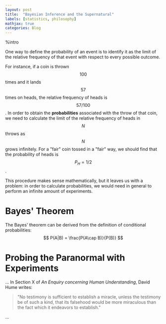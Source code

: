 ```yaml
---
layout: post
title:  "Bayesian Inference and the Supernatural"
labels: [statistics, philosophy]
mathjax: true
categories: Blog
---
```


%intro

One way to define the probability of an event is to identify it as the limit of
the relative frequency of that event with respect to every possible outcome.

For instance, if a coin is thrown $$100$$ times and it lands $$57$$ times on heads,
the relative frequency of heads is $$57/100$$. In order to obtain the **probabilities**
associated with the throw of that coin, we need to calculate the limit of the relative
frequency of heads in $$N$$ throws as $$N$$ grows infinitely. For a "fair"
coin tossed in a "fair" way, we should find that the probability of
heads is $$P_H = 1/2$$.

This procedure makes sense mathematically,
but it leaves us with a problem: in order to calculate probabilities, we would
need in general to perform an infinite amount of experiments. 

# Bayes' Theorem

The Bayes' theorem can be derived from the definition of conditional probabilities:
$$
P(A|B) = \frac{P(A\cap B)}{P(B)}
$$


# Probing the Paranormal with Experiments


...
In Section X of *An Enquiry concerning Human Understanding*, David Hume writes:
>"No testimony is sufficient to establish a miracle, unless the testimony be of such 
> a kind, that its falsehood would be more miraculous than the fact which it 
> endeavors to establish."

...

